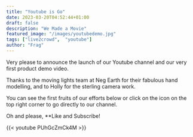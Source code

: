 ```yaml
---
title: "Youtube is Go"
date: 2023-03-20T04:52:44+01:00
draft: false
description: "We Made a Movie"
featured_image: "/images/youtubedemo.jpg"
tags: ["live2crowd",  "youtube"]
author: "Frag"
---
```

Very please to announce the launch of our Youtube channel and our very first product demo video.

Thanks to the moving lights team at Neg Earth for their fabulous hand modelling, and to Holly for the sterling camera work.

You can see the first fruits of our efforts below or click on the icon on the top right corner to go directly to our channel.

Oh and please, **Like and Subscribe!

{{< youtube PUhGcZmCk4M >}}
